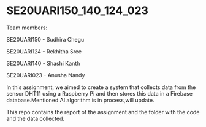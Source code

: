# SE20UARI150_140_124_023

Team members:

SE20UARI150 - Sudhira Chegu

SE20UARI124 - Rekhitha Sree

SE20UARI140 - Shashi Kanth

SE20UARI023 - Anusha Nandy

In this assignment, we aimed to create a system that collects data from the sensor DHT11 using a Raspberry Pi and then stores this data in a Firebase database.Mentioned AI algorithm is in process,will update.

This repo contains the report of the assignment and the folder with the code and the data collected.
